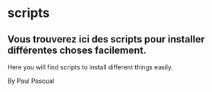 # scripts

Vous trouverez ici des scripts pour installer différentes choses facilement.
---
Here you will find scripts to install different things easily.

By Paul Pascual
